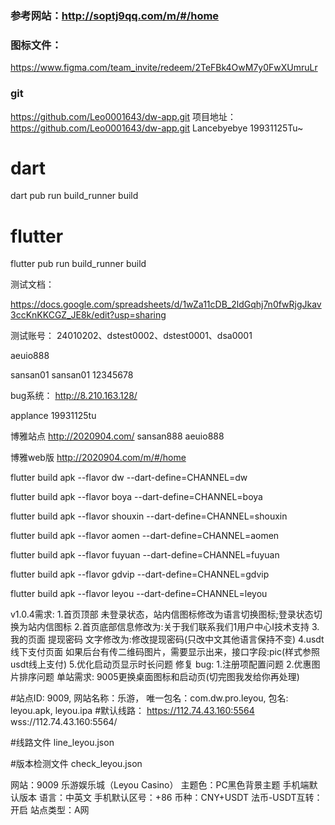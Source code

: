 

### 参考网站：http://soptj9qq.com/m/#/home

### 图标文件：
https://www.figma.com/team_invite/redeem/2TeFBk4OwM7y0FwXUmruLr

### git
https://github.com/Leo0001643/dw-app.git
项目地址：https://github.com/Leo0001643/dw-app.git
Lancebyebye
19931125Tu~


# dart
dart pub run build_runner build

# flutter
flutter pub run build_runner build


测试文档：

https://docs.google.com/spreadsheets/d/1wZa11cDB_2ldGqhj7n0fwRjgJkav3ccKnKKCGZ_JE8k/edit?usp=sharing



测试账号：
24010202、dstest0002、dstest0001、dsa0001

aeuio888

sansan01 sansan01 12345678

bug系统：
http://8.210.163.128/

applance
19931125tu


博雅站点
http://2020904.com/
sansan888 aeuio888

博雅web版
http://2020904.com/m/#/home


flutter build apk --flavor dw --dart-define=CHANNEL=dw

flutter build apk --flavor boya --dart-define=CHANNEL=boya

flutter build apk --flavor shouxin --dart-define=CHANNEL=shouxin

flutter build apk --flavor aomen --dart-define=CHANNEL=aomen

flutter build apk --flavor fuyuan --dart-define=CHANNEL=fuyuan

flutter build apk --flavor gdvip --dart-define=CHANNEL=gdvip

flutter build apk --flavor leyou --dart-define=CHANNEL=leyou




v1.0.4需求:
1.首页顶部 未登录状态，站内信图标修改为语言切换图标;登录状态切换为站内信图标
2.首页底部信息修改为:关于我们联系我们1用户中心I技术支持
3.我的页面 提现密码 文字修改为:修改提现密码(只改中文其他语言保持不变)
4.usdt线下支付页面 如果后台有传二维码图片，需要显示出来，接口字段:pic(样式参照usdt线上支付)
5.优化启动页显示时长问题
修复 bug:
1.注册项配置问题
2.优惠图片排序问题
单站需求:
9005更换桌面图标和启动页(切完图我发给你再处理)





#站点ID: 9009, 网站名称：乐游， 唯一包名：com.dw.pro.leyou, 包名: leyou.apk, leyou.ipa
#默认线路：
https://112.74.43.160:5564
wss://112.74.43.160:5564/

#线路文件
line_leyou.json

#版本检测文件
check_leyou.json

网站：9009  乐游娱乐城（Leyou Casino）
主题色：PC黑色背景主题  手机端默认版本
语言：中英文
手机默认区号：+86
币种：CNY+USDT
法币-USDT互转：开启
站点类型：A网












